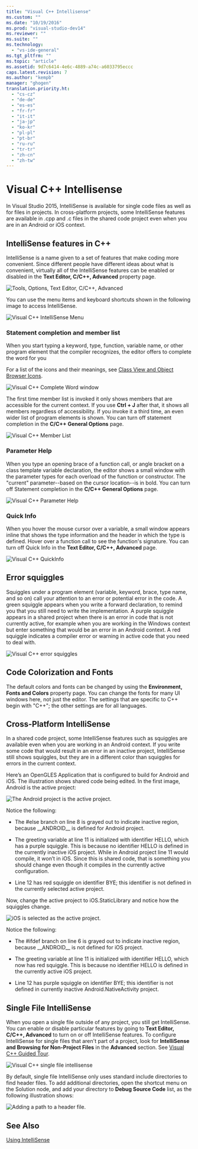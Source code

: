 ```yaml
---
title: "Visual C++ Intellisense"
ms.custom: ""
ms.date: "10/19/2016"
ms.prod: "visual-studio-dev14"
ms.reviewer: ""
ms.suite: ""
ms.technology: 
  - "vs-ide-general"
ms.tgt_pltfrm: ""
ms.topic: "article"
ms.assetid: 9d7c6414-4e6c-4889-a74c-a6033795eccc
caps.latest.revision: 7
ms.author: "kempb"
manager: "ghogen"
translation.priority.ht: 
  - "cs-cz"
  - "de-de"
  - "es-es"
  - "fr-fr"
  - "it-it"
  - "ja-jp"
  - "ko-kr"
  - "pl-pl"
  - "pt-br"
  - "ru-ru"
  - "tr-tr"
  - "zh-cn"
  - "zh-tw"
---
```

# Visual C++ Intellisense
In Visual Studio 2015, IntelliSense is available for single code files as well as for files in projects. In cross-platform projects, some IntelliSense features are available in .cpp and .c files in the shared code project even when you are in an Android or iOS context.  
  
## IntelliSense features in C++  
 IntelliSense is a name given to a set of features that make coding more convenient. Since different people have different ideas about what is convenient, virtually all of the IntelliSense features can be enabled or disabled in the **Text Editor, C/C++, Advanced** property page.  
  
 ![Tools, Options, Text Editor, C&#47;C&#43;&#43;, Advanced](../ide/media/sintellisensecpptoolsoptions.PNG "sIntelliSenseCppToolsOptions")  
  
 You can use the menu items and keyboard shortcuts shown in the following image to access IntelliSense.  
  
 ![Visual C&#43;&#43; IntelliSense Menu](../ide/media/vs2015_cpp_intellisense_menu.png "vs2015_cpp_intellisense_menu")  
  
### Statement completion and member list  
 When you start typing a keyword, type, function, variable name, or other program element that the compiler recognizes, the editor offers to complete the word for you  
  
 For a list of the icons and their meanings, see [Class View and Object Browser Icons](../ide/class-view-and-object-browser-icons.md).  
  
 ![Visual C&#43;&#43; Complete Word window](../ide/media/vs2015_cpp_complete_word.png "vs2015_cpp_complete_word")  
  
 The first time member list is invoked it only shows members that are accessible for the current context. If you use **Ctrl + J** after that, it shows all members regardless of accessibility. If you invoke it a third time, an even wider list of program elements is shown. You can turn off statement completion in the **C/C++ General Options** page.  
  
 ![Visual C&#43;&#43; Member List](../ide/media/vs2015_cpp_list_members.png "vs2015_cpp_list_members")  
  
### Parameter Help  
 When you type an opening brace of a function call, or angle bracket on a class template variable declaration, the editor shows a small window with the parameter types for each overload of the function or constructor. The "current" parameter--based on the cursor location--is in bold. You can turn off Statement completion in the **C/C++ General Options** page.  
  
 ![Visual C&#43;&#43; Parameter Help](../ide/media/vs_2015_cpp_param_help.png "vs_2015_cpp_param_help")  
  
### Quick Info  
 When you hover the mouse cursor over a variable, a small window appears inline that shows the type information and the header in which the type is defined. Hover over a function call to see the function's signature. You can turn off Quick Info in the **Text Editor, C/C++, Advanced** page.  
  
 ![Visual C&#43;&#43; QuickInfo](../ide/media/vs2015_cpp_quickinfo.png "vs2015_cpp_quickInfo")  
  
## Error squiggles  
 Squiggles under a program element (variable, keyword, brace, type name, and so on) call your attention to an error or potential error in the code. A green squiggle appears when you write a forward declaration, to remind you that you still need to write the implementation. A purple squiggle appears in a shared project when there is an error in code that is not currently active, for example when you are working in the Windows context but enter something that would be an error in an Android context. A red squiggle indicates a compiler error or warning in active code that you need to deal with.  
  
 ![Visual C&#43;&#43; error squiggles](../ide/media/vs2015_cpp_error_quiggles.png "vs2015_cpp_error_quiggles")  
  
## Code Colorization and Fonts  
 The default colors and fonts can be changed by using the **Environment, Fonts and Colors** property page. You can change the fonts for many UI windows here, not just the editor. The settings that are specific to C++ begin with "C++"; the other settings are for all languages.  
  
## Cross-Platform IntelliSense  
 In a shared code project, some IntelliSense features such as squiggles are available even when you are working in an Android context. If you write some code that would result in an error in an inactive project, IntelliSense still shows squiggles, but they are in a different color than squiggles for errors in the current context.  
  
 Here’s an OpenGLES Application that is configured to build for Android and iOS. The illustration shows shared code being edited. In the first image, Android is the active project:  
  
 ![The Android project is the active project.](../ide/media/intellisensecppcrossplatform.png "IntelliSenseCppCrossPlatform")  
  
 Notice the following:  
  
-   The #else branch on line 8 is grayed out to indicate inactive region, because __ANDROID\_\_ is defined for Android project.  
  
-   The greeting variable at line 11 is initialized with identifier HELLO, which has a purple squiggle. This is because no identifier HELLO is defined in the currently inactive iOS project. While in Android project line 11 would compile, it won’t in iOS. Since this is shared code, that is something you should change even though it compiles in the currently active configuration.  
  
-   Line 12 has red squiggle on identifier BYE; this identifier is not defined in the currently selected active project.  
  
 Now, change the active project to iOS.StaticLibrary and notice how the squiggles change.  
  
 ![iOS is selected as the active project.](../ide/media/intellisensecppcrossplatform2.png "IntelliSenseCppCrossPlatform2")  
  
 Notice the following:  
  
-   The #ifdef branch on line 6 is grayed out to indicate inactive region, because __ANDROID\_\_ is not defined for iOS project.  
  
-   The greeting variable at line 11 is initialized with identifier HELLO, which now has red squiggle. This is because no identifier HELLO is defined in the currently active iOS project.  
  
-   Line 12 has purple squiggle on identifier BYE; this identifier is not defined in currently inactive Android.NativeActivity project.  
  
## Single File IntelliSense  
 When you open a single file outside of any project, you still get IntelliSense. You can enable or disable particular features by going to **Text Editor, C/C++, Advanced** to turn on or off IntelliSense features. To configure IntelliSense for single files that aren't part of a project, look for **IntelliSense and Browsing for Non-Project Files** in the **Advanced** section. See [Visual C++ Guided Tour](http://msdn.microsoft.com/en-us/499cb66f-7df1-45d6-8b6b-33d94fd1f17c).  
  
 ![Visual C&#43;&#43; single file intellisense](../ide/media/vs2015_cpp_single_file_intellisense.png "vs2015_cpp_single_file_intellisense")  
  
 By default, single file IntelliSense only uses standard include directories to find header files. To add additional directories, open the shortcut menu on the Solution node, and add your directory to **Debug Source Code** list, as the following illustration shows:  
  
 ![Adding a path to a header file.](../ide/media/intellisensedebugyourcode.jpg "IntelliSenseDebugYourCode")  
  
## See Also  
 [Using IntelliSense](../ide/using-intellisense.md)